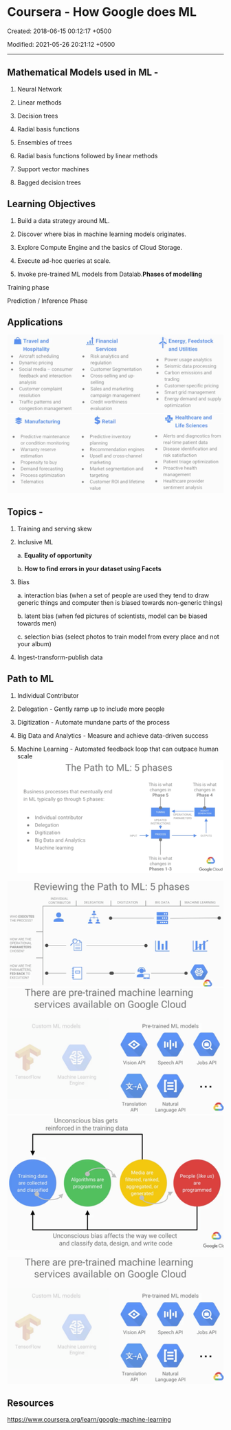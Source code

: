 # Coursera - How Google does ML

Created: 2018-06-15 00:12:17 +0500

Modified: 2021-05-26 20:21:12 +0500

---

## Mathematical Models used in ML -

1. Neural Network

2. Linear methods

3. Decision trees

4. Radial basis functions

5. Ensembles of trees

6. Radial basis functions followed by linear methods

7. Support vector machines

8. Bagged decision trees

## Learning Objectives

1. Build a data strategy around ML.

2. Discover where bias in machine learning models originates.

3. Explore Compute Engine and the basics of Cloud Storage.

4. Execute ad-hoc queries at scale.

5. Invoke pre-trained ML models from Datalab.**Phases of modelling**

Training phase

Prediction / Inference Phase

## Applications

![image](media/Coursera---How-Google-does-ML-image1.png)
![image](media/Coursera---How-Google-does-ML-image2.png)

## Topics -

1. Training and serving skew

2. Inclusive ML

    a.  **Equality of opportunity**

    b.  **How to find errors in your dataset using Facets**

3. Bias

    a.  interaction bias (when a set of people are used they tend to draw generic things and computer then is biased towards non-generic things)

    b.  latent bias (when fed pictures of scientists, model can be biased towards men)

    c.  selection bias (select photos to train model from every place and not your album)

4. Ingest-transform-publish data

## Path to ML

1. Individual Contributor

2. Delegation - Gently ramp up to include more people

3. Digitization - Automate mundane parts of the process

4. Big Data and Analytics - Measure and achieve data-driven success

5. Machine Learning - Automated feedback loop that can outpace human scale
![image](media/Coursera---How-Google-does-ML-image3.png)

![image](media/Coursera---How-Google-does-ML-image4.png)
![image](media/Coursera---How-Google-does-ML-image5.png)
![image](media/Coursera---How-Google-does-ML-image6.png)

![](media/Coursera---How-Google-does-ML-image5.png)

## Resources

<https://www.coursera.org/learn/google-machine-learning>
